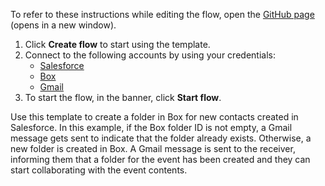 To refer to these instructions while editing the flow, open the [GitHub page](https://github.com/ot4i/app-connect-templates/tree/master/resources/markdown/Create%20a%20folder%20in%20Box%20for%20new%20contacts%20created%20in%20Salesforce_instructions.md) (opens in a new window).

1. Click **Create flow** to start using the template.
2. Connect to the following accounts by using your credentials:
   - [Salesforce](https://www.ibm.com/docs/en/app-connect/containers_cd?topic=apps-salesforce)
   - [Box](https://www.ibm.com/docs/en/app-connect/containers_cd?topic=apps-box)
   - [Gmail](https://www.ibm.com/docs/en/app-connect/containers_cd?topic=apps-gmail)
3. To start the flow, in the banner, click **Start flow**.


Use this template to create a folder in Box for new contacts created in Salesforce. In this example, if the Box folder ID is not empty, a Gmail message gets sent to indicate that the folder already exists. Otherwise, a new folder is created in Box. A Gmail message is sent to the receiver, informing them that a folder for the event has been created and they can start collaborating with the event contents.






